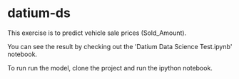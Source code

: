 # datium-ds

This exercise is to predict vehicle sale prices (Sold_Amount).

You can see the result by checking out the 'Datium Data Science Test.ipynb' notebook.

To run run the model, clone the project and run the ipython notebook. 
